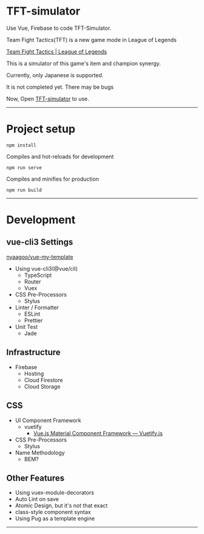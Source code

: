 # TFT-simulator

Use Vue, Firebase to code TFT-Simulator.

Team Fight Tactics(TFT) is a new game mode in League of Legends

[Team Fight Tactics | League of Legends](https://na.leagueoflegends.com/en/news/game-updates/gameplay/teamfight-tactics)

This is a simulator of this game's item and champion synergy.



Currently, only Japanese is supported.

It is not completed yet. There may be bugs

Now, Open [TFT-simulator](https://tft-simulator.web.app/) to use.


---
# Project setup
```
npm install
```

Compiles and hot-reloads for development
```
npm run serve
```

Compiles and minifies for production
```
npm run build
```

---
# Development
## vue-cli3 Settings
[nyaagoo/vue-my-template](https://github.com/nyaagoo/vue-my-template)
 - Using vue-cli3(@vue/cli)
   - TypeScript
   - Router
   - Vuex
 - CSS Pre-Processors
   - Stylus
 - Linter / Formatter
   - ESLint
   - Prettier
 - Unit Test
   - Jade

## Infrastructure
 - Firebase
   - Hosting
   - Cloud Firestore
   - Cloud Storage

## CSS
 - UI Component Framework
   - vuetify
     - [Vue.js Material Component Framework — Vuetify.js](https://vuetifyjs.com/ja/)
 - CSS Pre-Processors
   - Stylus
 - Name Methodology
   - BEM?

## Other Features
 - Using vuex-module-decorators
 - Auto Lint on save
 - Atomic Design, but it's not that exact
 - class-style component syntax
 - Using Pug as a template engine
 ---